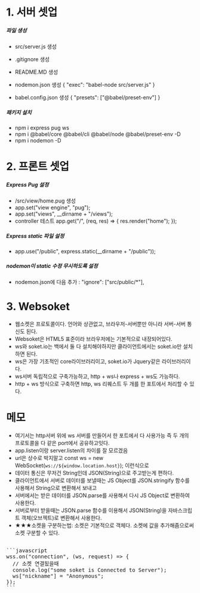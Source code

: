 # 1. 서버 셋업

##### 파일 생성

- src/server.js 생성
- .gitignore 생성
- README.MD 생성
- nodemon.json 생성
  {
  "exec": "babel-node src/server.js"
  }

- babel.config.json 생성
  {
  "presets": ["@babel/preset-env"]
  }

##### 패키지 설치

- npm i express pug ws
- npm i @babel/core @babel/cli @babel/node @babel/preset-env -D
- npm i nodemon -D

# 2. 프론트 셋업

##### Express Pug 설정

- /src/view/home.pug 생성
- app.set("view engine", "pug");
- app.set("views", \_\_dirname + "/views");
- controller 테스트
  app.get("/", (req, res) => { res.render("home"); });

##### Express static 파일 설정

- app.use("/public", express.static(\_\_dirname + "/public"));

##### nodemon이 static 수정 무시하도록 설정

- nodemon.json에 다음 추가 : "ignore": ["src/public/*"],

# 3. Websoket

- 웹소켓은 프로토콜이다. 언어와 상관없고, 브라우저-서버뿐만 아니라 서버-서버 통신도 된다.
- Websoket은 HTML5 표준이라 브라우저에는 기본적으로 내장되어있다.
- ws와 soket.io는 백에서 둘 다 설치해야하지만 클라이언트에서는 soket.io만 설치하면 된다.
- ws은 가장 기초적인 core라이브러리이고, soket.io가 Jquery같은 라이브러리이다.
- ws서버 독립적으로 구축가능하고, http + ws나 express + ws도 가능하다.
- http + ws 방식으로 구축하면 http, ws 리퀘스트 두 개를 한 포트에서 처리할 수 있다.

# 메모

- 여기서는 http서버 위에 ws 서버를 만들어서 한 포트에서 다 사용가능
  즉 두 개의 프로토콜을 다 같은 port에서 공유하고잇다.
- app.listen이랑 server.listen의 차이를 잘 모르겠음
- url은 상수로 박지말고 const ws = new WebSocket(`ws://${window.location.host}`); 이런식으로
- 데이터 통신은 무저건 String인데 JSON(String)으로 주고받는게 편하다.
- 클라이언트에서 서버로 데이터를 보낼때는 JS Object를 JSON.stringify 함수를 사용해서 String으로 변환해서 보내고
- 서버에서는 받은 데이터를 JSON.parse를 사용해서 다시 JS Object로 변환하여 사용한다.
- 서버로부터 받을때는 JSON.parse 함수를 이용해서 JSON(String)을 자바스크립트 객체(오브젝트)로 변환해서 사용한다.
- ★★★소켓을 구분하는법: 소켓은 기본적으로 객체다. 소켓에 값을 추가해줌으로써 소켓 구분할 수 있다.
<pre>

```javascript
wss.on("connection", (ws, request) => {
  // 소켓 연결됬을때
  console.log("some soket is Connected to Server");
  ws["nickname"] = "Anonymous";
});
```

</pre>
